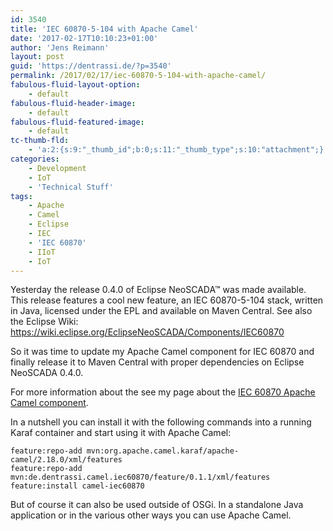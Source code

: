```yaml
---
id: 3540
title: 'IEC 60870-5-104 with Apache Camel'
date: '2017-02-17T10:10:23+01:00'
author: 'Jens Reimann'
layout: post
guid: 'https://dentrassi.de/?p=3540'
permalink: /2017/02/17/iec-60870-5-104-with-apache-camel/
fabulous-fluid-layout-option:
    - default
fabulous-fluid-header-image:
    - default
fabulous-fluid-featured-image:
    - default
tc-thumb-fld:
    - 'a:2:{s:9:"_thumb_id";b:0;s:11:"_thumb_type";s:10:"attachment";}'
categories:
    - Development
    - IoT
    - 'Technical Stuff'
tags:
    - Apache
    - Camel
    - Eclipse
    - IEC
    - 'IEC 60870'
    - IIoT
    - IoT
---
```


Yesterday the release 0.4.0 of Eclipse NeoSCADA™ was made available. This release features a cool new feature, an IEC 60870-5-104 stack, written in Java, licensed under the EPL and available on Maven Central. See also the Eclipse Wiki: https://wiki.eclipse.org/EclipseNeoSCADA/Components/IEC60870

<!-- more -->

So it was time to update my Apache Camel component for IEC 60870 and finally release it to Maven Central with proper dependencies on Eclipse NeoSCADA 0.4.0.

For more information about the see my page about the [IEC 60870 Apache Camel component](/camel-iec60870).

In a nutshell you can install it with the following commands into a running Karaf container and start using it with Apache Camel:

```
feature:repo-add mvn:org.apache.camel.karaf/apache-camel/2.18.0/xml/features
feature:repo-add mvn:de.dentrassi.camel.iec60870/feature/0.1.1/xml/features
feature:install camel-iec60870

```

But of course it can also be used outside of OSGi. In a standalone Java application or in the various other ways you can use Apache Camel.

